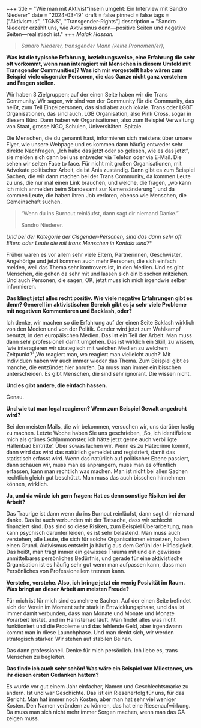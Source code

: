 +++
title = "Wie man mit Aktivist*insein umgeht: Ein Interview mit Sandro Niederer"
date = "2024-03-19"
draft = false
pinned = false
tags = ["Aktivismus", "TGNS", "Transgender-Rights"]
description = "Sandro Niederer erzählt uns, wie Aktivismus denn—positive Seiten und negative Seiten—realistisch ist."
+++
*Malak Hassan.*

> *Sandro Niederer, transgender Mann (keine Pronomen/er),* 

**Was ist die typische Erfahrung, beziehungsweise, eine Erfahrung die sehr oft vorkommt, wenn man interagiert mit Menschen in diesem Umfeld mit Transgender Communities]? Was ich mir vorgestellt habe wären zum Beispiel viele cisgender Personen, die das Ganze nicht ganz verstehen und Fragen stellen.**

Wir haben 3 Zielgruppen; auf der einen Seite haben wir die Trans Community. Wir sagen, wir sind von der Community für die Community, das heißt, zum Teil Einzelpersonen, das sind aber auch lokale. Trans oder LGBT Organisationen, das sind auch, LGB Organisation, also Pink Cross, sogar in diesem Büro. Dann haben wir Organisationen, also zum Beispiel Verwaltung von Staat, grosse NGO, Schulen, Universitäten. Spitale.

Die Menschen, die du genannt hast, informieren sich meistens über unsere Flyer, wie unsere Webpage und es kommen dann häufig entweder sehr direkte Nachfragen, „Ich habe das jetzt oder so gelesen, wie es das jetzt”, sie melden sich dann bei uns entweder via Telefon oder via E-Mail. Die sehen wir selten Face to face. Für nicht mit großen Organisationen, mit Advokate politischer Arbeit, da ist Anis zuständig. Dann gibt es zum Beispiel Sachen, die wir dann machen bei der Trans Community, da kommen Leute zu uns, die nur mal einen Link brauchen, und welche, die fragen, „wo kann ich mich anmelden beim Standesamt zur Namensänderung“, und da kommen Leute, die haben ihren Job verloren, ebenso wie Menschen, die Gemeinschaft suchen.

> “Wenn du ins Burnout reinläufst, dann sagt dir niemand Danke.”
>
>  Sandro Niederer.

**Und bei der Kategorie der Cisgender-Personen, sind das dann sehr oft Eltern oder Leute die mit trans* Menschen in Kontakt sind?**

Früher waren es vor allem sehr viele Eltern, Partnerinnen, Geschwister, Angehörige und jetzt kommen auch mehr Personen, die sich einfach melden, weil das Thema sehr kontrovers ist, in den Medien. Und es gibt Menschen, die gehen da sehr mit und lassen sich ein bisschen mitziehen. Und auch Personen, die sagen, OK, jetzt muss ich mich irgendwie selber informieren.

**Das klingt jetzt alles recht positiv. Wie viele negative Erfahrungen gibt es denn? Generell im aktivistischen Bereich gibt es ja sehr viele Probleme mit negativen Kommentaren und Backlash, oder?**

Ich denke, wir machen so die Erfahrung auf der einen Seite Bcklash wirklich von den Medien und von der Politik. Gender wird jetzt zum Wahlkampf benutzt, in den europäischen Medien. Das ist ein Teil der Arbeit. Man muss dann sehr professionell damit umgehen. Das ist wirklich ein Skill, zu wissen, ‘wie interagieren wir strategisch mit welchen Medien zu welchem Zeitpunkt?‘ ‚Wo reagiert man, wo reagiert man vielleicht auch?‘ Mit Individuen haben wir auch immer wieder das Thema. Zum Beispiel gibt es manche, die entzündet hier anrufen. Da muss man immer ein bisschen unterscheiden. Es gibt Menschen, die sind sehr ignorant. Die wissen nicht.

**Und es gibt andere, die einfach hassen.**

Genau.

**Und wie tut man legal reagieren? Wenn zum Beispiel Gewalt angedroht wird?**

Bei den meisten Mails, die wir bekommen, versuchen wir, uns darüber lustig zu machen. Letzte Woche haben Sie uns geschrieben, ‚So, ich identifiziere mich als grünes Schlammonster, ich hätte jetzt gerne auch verbilligte Hallenbad Eintritte‘. Über sowas lachen wir. Wenn es zu Hatecrime kommt, dann wird das wird das natürlich gemeldet und registriert, damit das statistisch erfasst wird. Wenn das natürlich auf politischer Ebene passiert, dann schauen wir, muss man es anprangern, muss man es öffentlich erfassen, kann man rechtlich was machen. Man ist nicht bei allen Sachen rechtlich gleich gut beschützt. Man muss das auch bisschen hinnehmen können, wirklich.

**Ja, und da würde ich gern fragen: Hat es denn sonstige Risiken bei der Arbeit?**

Das Traurige ist dann wenn du ins Burnout reinläufst, dann sagt dir niemand danke. Das ist auch verbunden mit der Tatsache, dass wir schlecht finanziert sind. Das sind so diese Risiken, zum Beispiel Überarbeitung, man kann psychisch darunter leiden, es ist sehr belastend. Man muss auch verstehen, alle Leute, die sich für solche Organisationen einsetzen, haben einen Grund. Aktivismus entsteht ja häufig aus dem Gefühl der Hilflosigkeit. Das heißt, man trägt immer ein gewisses Trauma mit und ein gewisses unmittelbares persönliches Bedürfnis, und gerade für eine aktivistische Organisation ist es häufig sehr gut wenn man aufpassen kann, dass man Persönliches von Professionellem trennen kann.

**Verstehe, verstehe. Also, ich bringe jetzt ein wenig Posivität im Raum. Was bringt an dieser Arbeit am meisten Freude?**

Für mich ist für mich sind es mehrere Sachen. Auf der einen Seite befindet sich der Verein im Moment sehr stark in Entwicklungsphase, und das ist immer damit verbunden, dass man Monate und Monate und Monate Vorarbeit leistet, und im Hamsterrad läuft. Man findet alles was nicht funktioniert und die Probleme und das fehlende Geld, aber irgendwann kommt man in diese Launchphase. Und man denkt sich, wir werden strategisch stärker. Wir stehen auf stabilen Beinen.

Das dann professionell. Denke für mich persönlich. Ich liebe es, trans Menschen zu begleiten.

**Das finde ich auch sehr schön! Was wäre ein Beispiel von Milestones, wo ihr diesen ersten Gedanken hattem?**

Es wurde vor gut einem Jahr einfacher, Namen und Geschlechtsmarke zu ändern. Ist und war Geschichte. Das ist ein Riesenerfolg für uns, für das Gericht. Man hat immer noch Kosten, aber man hat sehr viel weniger Kosten. Den Namen verändern zu können, das hat eine Riesenaufwirkung. Da muss man sich nicht mehr immer Sorgen machen, wenn man das GA zeigen muss.